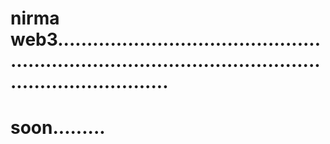 # nirma web3.............................................................................................................................
# soon.........
